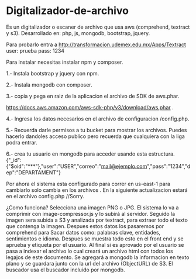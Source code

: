 # Digitalizador-de-archivo
Es un digitalizador o escaner de archivo que usa aws (comprehend, textract y s3). Desarrollado en: php, js, mongodb, bootstrap, jquery.

Para probarlo entra a http://transformacion.udemex.edu.mx/Apps/Textract
user: prueba
pass: 1234

Para instalar necesitas instalar npm y composer.

1.- Instala bootstrap y jquery con npm.

2.- Instala mongodb con composer.

3.- copia y pega en raiz de la aplicacion el archivo de SDK de aws.phar.

https://docs.aws.amazon.com/aws-sdk-php/v3/download/aws.phar .

4.- Ingresa los datos necesarios en el archivo de configuracion /config.php.

5.- Recuerda darle permisos a tu bucket para mostrar los archivos. Puedes hacerlo dandoles acceso publico pero recuerda que cualquiera con la liga podra entrar.

6.- crea tu usuario en mongodb para acceder usando esta estructura.
{"_id":{"$oid":"***"},"user":"USER","correo":"mail@ejemplo.com","pass":"1234","dep":"DEPARTAMENT"}

Por ahora el sistema esta configurado para correr en us-east-1 para cambiarlo solo cambia en los archivos . En la siguiente actualizacion estará en el archivo config.php 
//Sorry.

¿Como funciona?
Selecciona una imagen PNG o JPG.
El sistema lo va a comprimir con image-compressor.js y lo subirá al servidor.
Seguido la imagen sera subida a S3 y analizada por textract, para extraer todo el texto que contenga la imagen.
Despues estos datos los pasaremos por comprehend para Sacar datos como: palabras clave, entidades, sentimientos e idioma.
Despues se muestra todo esto en el front end y se aprueba y etiqueta por el usuario.
Al final si es aprovado por el usuario se pasa a indexar el archivo lo cual creará un archivo html con todos los legajos de este documento. Se agregará a mongodb la informacion en texto plano y se guardara junto con la url del archivo (ObjectURL) de S3.
El buscador usa el buscador incluido por mongodb.
